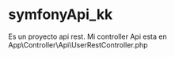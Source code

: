 # symfonyApi_kk
Es un proyecto api rest.
Mi  controller  Api  esta  en  App\Controller\Api\UserRestController.php
